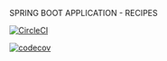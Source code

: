 SPRING BOOT APPLICATION - RECIPES

[![CircleCI](https://circleci.com/gh/Vaznok/recipes/tree/master.svg?style=svg)](https://circleci.com/gh/Vaznok/recipes/tree/master)

[![codecov](https://codecov.io/gh/Vaznok/recipes/branch/master/graph/badge.svg)](https://codecov.io/gh/Vaznok/recipes)